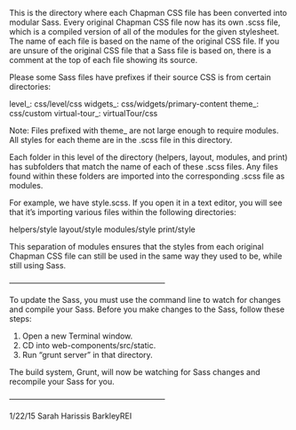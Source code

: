 This is the directory where each Chapman CSS file has been converted into modular Sass. Every original Chapman CSS file now has its own .scss file, which is a compiled version of all of the modules for the given stylesheet. The name of each file is based on the name of the original CSS file. If you are unsure of the original CSS file that a Sass file is based on, there is a comment at the top of each file showing its source.

Please some Sass files have prefixes if their source CSS is from certain directories:

level_: css/level/css
widgets_: css/widgets/primary-content
theme_: css/custom
virtual-tour_: virtualTour/css

Note: Files prefixed with theme_ are not large enough to require modules. All styles for each theme are in the .scss file in this directory.

Each folder in this level of the directory (helpers, layout, modules, and print) has subfolders that match the name of each of these .scss files. Any files found within these folders are imported into the corresponding .scss file as modules.

For example, we have style.scss. If you open it in a text editor, you will see that it’s importing various files within the following directories:

helpers/style
layout/style
modules/style
print/style

This separation of modules ensures that the styles from each original Chapman CSS file can still be used in the same way they used to be, while still using Sass.

————————————————————

To update the Sass, you must use the command line to watch for changes and compile your Sass. Before you make changes to the Sass, follow these steps:

1. Open a new Terminal window.
2. CD into web-components/src/static.
3. Run “grunt server” in that directory.

The build system, Grunt, will now be watching for Sass changes and recompile your Sass for you.

————————————————————

1/22/15
Sarah Harissis
BarkleyREI